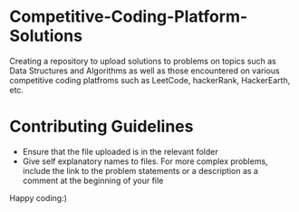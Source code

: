 # Competitive-Coding-Platform-Solutions
Creating a repository to upload solutions to problems on topics such as Data Structures and Algorithms as well as those encountered on various competitive coding platfroms such as LeetCode, hackerRank, HackerEarth, etc.

# Contributing Guidelines
- Ensure that the file uploaded is in the relevant folder
- Give self explanatory names to files. For more complex problems, include the link to the problem statements or a description as a comment at the beginning of your file

Happy coding:)

